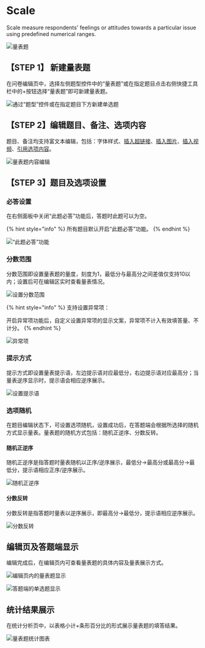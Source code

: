 # Scale

Scale measure respondents' feelings or attitudes towards a particular issue using predefined numerical ranges.

![量表题](<../../.gitbook/assets/image (101) (1).png>)

## 【STEP 1】 新建量表题

在问卷编辑页中，选择左侧题型控件中的“量表题”或在指定题目点击右侧快捷工具栏中的+按钮选择“量表题”即可新建量表题。

![通过“题型”控件或在指定题目下方新建单选题](<../../.gitbook/assets/Snipaste_2023-10-10_15-15-53 (1).png>)

## 【STEP 2】编辑题目、备注、选项内容

题目、备注均支持富文本编辑，包括：字体样式、[插入超链接](../../cao-zuo-zhi-yin/wen-juan-bian-ji/cha-ru-chao-lian-jie.md)、[插入图片](../../cao-zuo-zhi-yin/wen-juan-bian-ji/cha-ru-tu-pian.md)、[插入视频](../../cao-zuo-zhi-yin/wen-juan-bian-ji/cha-ru-shi-pin.md)、[引用选项内容](../../cao-zuo-zhi-yin/wen-juan-bian-ji/nei-rong-yin-yong.md)。

![量表题内容编辑](../../.gitbook/assets/Snipaste_2023-10-10_16-06-01.png)

## 【STEP 3】题目及选项设置

### 必答设置

在右侧面板中关闭“此题必答”功能后，答题时此题可以为空。

{% hint style="info" %}
所有题目默认开启“此题必答”功能。
{% endhint %}

![“此题必答”功能](../../.gitbook/assets/Snipaste_2023-10-10_16-06-48.png)

### 分数范围

分数范围即设置量表题的量度，刻度为1，最低分与最高分之间差值仅支持10以内；设置后可在编辑区实时查看量表情况。

![设置分数范围](../../.gitbook/assets/Snipaste_2023-10-10_16-08-08.png)

{% hint style="info" %}
支持设置异常项：&#x20;

开启异常项功能后，自定义设置异常项的显示文案，异常项不计入有效填答量、不计分。
{% endhint %}

![异常项](../../.gitbook/assets/Snipaste_2023-10-10_16-09-58.png)

### 提示方式

提示方式即设置量表提示语，左边提示语对应最低分，右边提示语对应最高分；当量表逆序显示时，提示语会相应逆序展示。

![设置提示语](../../.gitbook/assets/Snipaste_2023-10-10_16-10-57.png)

### 选项随机

在题目编辑状态下，可设置选项随机，设置成功后，在答题端会根据所选择的随机方式显示量表。量表题的随机方式包括：随机正逆序、分数反转。

#### 随机正逆序

随机正逆序是指答题时量表随机以正序/逆序展示，最低分->最高分或最高分->最低分，提示语相应正序/逆序展示。

![随机正逆序](../../.gitbook/assets/Snipaste_2023-10-10_16-12-55.png)

#### 分数反转

分数反转是指答题时量表以逆序展示，即最高分->最低分，提示语相应逆序展示。

![分数反转](<../../.gitbook/assets/Snipaste_2023-10-10_16-13-52 (2).png>)

## 编辑页及答题端显示

编辑完成后，在编辑页内可查看量表题的具体内容及量表展示方式。

![编辑页内的量表题显示](<../../.gitbook/assets/image (140).png>)

![答题端的单选题显示](<../../.gitbook/assets/image (261).png>)

## 统计结果展示

在统计分析页中，以表格小计+条形百分比的形式展示量表题的填答结果。

![量表题统计图表](../../.gitbook/assets/Snipaste_2023-10-10_16-17-13.png)

